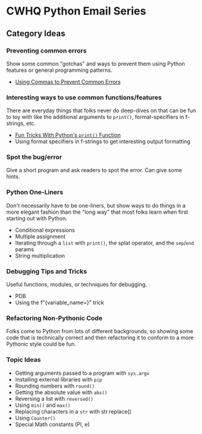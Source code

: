 # CWHQ Python Email Series

## Category Ideas

### Preventing common errors

Show some common "gotchas" and ways to prevent them using Python features or general programming patterns.

- [Using Commas to Prevent Common Errors](emails/01__using-trailing-commas-to-prevent-common-errors.md)

### Interesting ways to use common functions/features 

There are everyday things that folks never do deep-dives on that can be fun to toy with like the additional arguments to `print()`, format-specifiers in f-strings, etc.

- [Fun Tricks With Python's `print()` Function](emails/02__fun-tricks-with-the-print-function.md) 
- Using format specifiers in f-strings to get interesting output formatting

### Spot the bug/error

Give a short program and ask readers to spot the error. Can give some hints.

### Python One-Liners

Don't necessarily have to be one-liners, but show ways to do things in a more elegant fashion than the "long way" that most folks learn when first starting out with Python.

- Conditional expressions
- Multiple assignment
- Iterating through a `list` with `print()`, the splat operator, and the `sep`/`end` params
- String multiplication

### Debugging Tips and Tricks

Useful functions, modules, or techniques for debugging.

- PDB
- Using the f"{variable_name=}" trick

### Refactoring Non-Pythonic Code

Folks come to Python from lots of different backgrounds, so showing some code that is technically correct and then refactoring it to conform to a more Pythonic style could be fun.


### Topic Ideas

- Getting arguments passed to a program with `sys.argv`
- Installing external libraries with `pip`
- Rounding numbers with `round()`
- Getting the absolute value with `abs()`
- Reversing a list with `reversed()`
- Using `min()` and `max()`
- Replacing characters in a `str` with str.replace()
- Using `Counter()`
- Special Math constants (PI, e)
